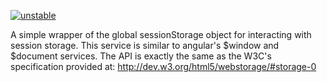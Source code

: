 [![unstable](http://badges.github.io/stability-badges/dist/unstable.svg)](http://github.com/badges/stability-badges)

A simple wrapper of the global sessionStorage object for interacting with session storage.
This service is similar to angular's $window and $document services.  The API is exactly the
same as the W3C's specification provided at: http://dev.w3.org/html5/webstorage/#storage-0
